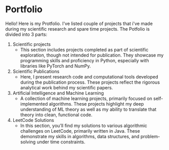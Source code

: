 # Portfolio
Hello! Here is my Protfolio. I've listed couple of projects that i've made during my scientific research and spare time projects. The Potfolio is divided into 3 parts:
1. Scientific projects 
    - This section includes projects completed as part of scientific exploration, though not intended for publication. They showcase my programming skills and proficiency in Python, especially with libraries like PyTorch and NumPy.
2. Scientific Publications 
    - Here, I present research code and computational tools developed during the publication process. These projects reflect the rigorous analytical work behind my scientific papers.
3. Artificial Intelligence and Machine Learning
    - A collection of machine learning projects, primarily focused on self-implemented algorithms. These projects highlight my deep understanding of ML theory as well as my ability to translate that theory into clean, functional code.
4. LeetCode Solutions
    - In this section, you’ll find my solutions to various algorithmic challenges on LeetCode, primarily written in Java. These demonstrate my skills in algorithms, data structures, and problem-solving under time constraints.